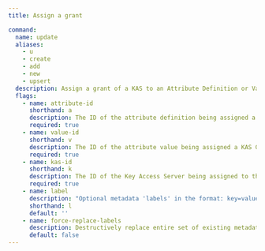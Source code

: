 ```yaml
---
title: Assign a grant

command:
  name: update
  aliases:
    - u
    - create
    - add
    - new
    - upsert
  description: Assign a grant of a KAS to an Attribute Definition or Value
  flags:
    - name: attribute-id
      shorthand: a
      description: The ID of the attribute definition being assigned a KAS Grant
      required: true
    - name: value-id
      shorthand: v
      description: The ID of the attribute value being assigned a KAS Grant
      required: true
    - name: kas-id
      shorthand: k
      description: The ID of the Key Access Server being assigned to the grant
      required: true
    - name: label
      description: "Optional metadata 'labels' in the format: key=value"
      shorthand: l
      default: ''
    - name: force-replace-labels
      description: Destructively replace entire set of existing metadata 'labels' with any provided to this command
      default: false
---
```

